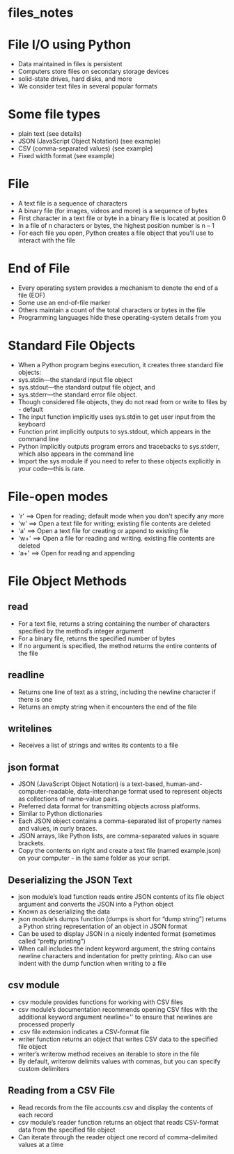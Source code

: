 # files_notes
# File I/O using Python
- Data maintained in files is persistent
- Computers store files on secondary storage devices
- solid-state drives, hard disks, and more
- We consider text files in several popular formats
# Some file types
- plain text (see details)
- JSON (JavaScript Object Notation) (see example)
- CSV (comma-separated values) (see example)
- Fixed width format (see example)
# File
- A text file is a sequence of characters
- A binary file (for images, videos and more) is a sequence of bytes
- First character in a text file or byte in a binary file is located at position 0
- In a file of n characters or bytes, the highest position number is n – 1
- For each file you open, Python creates a file object that you’ll use to interact with the file
# End of File
- Every operating system provides a mechanism to denote the end of a file (EOF)
- Some use an end-of-file marker
- Others maintain a count of the total characters or bytes in the file
- Programming languages hide these operating-system details from you
# Standard File Objects
- When a Python program begins execution, it creates three standard file objects:
- sys.stdin—the standard input file object
- sys.stdout—the standard output file object, and
- sys.stderr—the standard error file object.
- Though considered file objects, they do not read from or write to files by - default
- The input function implicitly uses sys.stdin to get user input from the keyboard
- Function print implicitly outputs to sys.stdout, which appears in the command line
- Python implicitly outputs program errors and tracebacks to sys.stderr, which also appears in the command line
- Import the sys module if you need to refer to these objects explicitly in your code—this is rare.
# File-open modes
- 'r' ==> Open for reading; default mode when you don't specify any more
- 'w' ==> Open a text file for writing; existing file contents are deleted
- 'a' ==> Open a text file for creating or append to existing file
- 'w+' ==> Open a file for reading and writing. existing file contents are deleted
- 'a+' ==> Open for reading and appending
# File Object Methods
## read
- For a text file, returns a string containing the number of characters specified by the method’s integer argument
- For a binary file, returns the specified number of bytes
- If no argument is specified, the method returns the entire contents of the file
## readline
- Returns one line of text as a string, including the newline character if there is one
- Returns an empty string when it encounters the end of the file
## writelines
- Receives a list of strings and writes its contents to a file
## json format
- JSON (JavaScript Object Notation) is a text-based, human-and-computer-readable, data-interchange format used to represent objects as collections of name–value pairs.
- Preferred data format for transmitting objects across platforms.
- Similar to Python dictionaries
- Each JSON object contains a comma-separated list of property names and values, in curly braces.
- JSON arrays, like Python lists, are comma-separated values in square brackets.
- Copy the contents on right and create a text file (named example.json) on your computer - in the same folder as your script.
## Deserializing the JSON Text
- json module’s load function reads entire JSON contents of its file object argument and converts the JSON into a Python object
- Known as deserializing the data
- json module’s dumps function (dumps is short for “dump string”) returns a Python string representation of an object in JSON format
- Can be used to display JSON in a nicely indented format (sometimes called “pretty printing”)
- When call includes the indent keyword argument, the string contains newline characters and indentation for pretty printing.  Also can use indent with the dump function when writing to a file
## csv module
- csv module provides functions for working with CSV files
- csv module’s documentation recommends opening CSV files with the additional keyword argument newline='' to ensure that newlines are processed properly
- .csv file extension indicates a CSV-format file
- writer function returns an object that writes CSV data to the specified file object
- writer’s writerow method receives an iterable to store in the file
- By default, writerow delimits values with commas, but you can specify custom delimiters
## Reading from a CSV File
- Read records from the file accounts.csv and display the contents of each record
- csv module’s reader function returns an object that reads CSV-format data from the specified file object
- Can iterate through the reader object one record of comma-delimited values at a time
